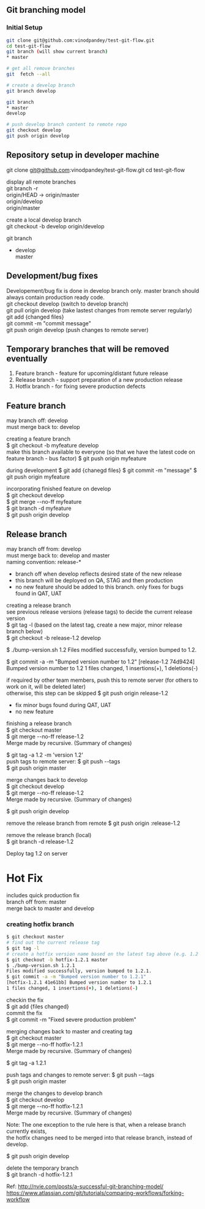 Git branching model  
-------------------

### Initial Setup
```sh
git clone git@github.com:vinodpandey/test-git-flow.git   
cd test-git-flow    
git branch (will show current branch)  
* master  
```

```sh
# get all remove branches
git  fetch --all

# create a develop branch  
git branch develop  

git branch  
* master  
develop 

# push develop branch content to remote repo  
git checkout develop  
git push origin develop
```

Repository setup in developer machine
-------------------------------------
git clone git@github.com:vinodpandey/test-git-flow.git 
cd test-git-flow   

display all remote branches  
git branch -r  
  origin/HEAD -> origin/master  
  origin/develop  
  origin/master  

create a local develop branch  
git checkout -b develop origin/develop  

git branch  
* develop  
  master  

Development/bug fixes
---------------------
Developement/bug fix is done in develop branch only. master branch should always contain production ready code.  
git checkout develop  (switch to develop branch)  
git pull origin develop (take lastest changes from remote server regularly)  
git add {changed files}  
git commit -m "commit message"  
git push origin develop  (push changes to remote server)  

Temporary branches that will be removed eventually 
---------------------------------------------------
1. Feature branch - feature for upcoming/distant future release  
2. Release branch - support preparation of a new production release    
3. Hotfix branch - for fixing severe production defects  

Feature branch  
---------------  
may branch off: develop  
must merge back to: develop  

creating a feature branch  
$ git checkout -b myfeature develop  
make this branch available to everyone (so that we have the latest code on feature branch - bus factor)
$ git push origin myfeature

during development
$ git add {chanegd files}
$ git commit -m "message"
$ git push origin myfeature

incorporating finished feature on develop  
$ git checkout develop  
$ git merge --no-ff myfeature  
$ git branch -d myfeature  
$ git push origin develop  


Release branch  
--------------
may branch off from: develop  
must merge back to: develop and master  
naming convention: release-*  

- branch off when develop reflects desired state of the new release  
- this branch will be deployed on QA, STAG and then production  
- no new feature should be added to this branch. only fixes for bugs found in QAT, UAT  

creating a release branch  
see previous release versions (release tags) to decide the current release version  
$ git tag -l (based on the latest tag, create a new major, minor release branch below)    
$ git checkout -b release-1.2 develop  

$ ./bump-version.sh 1.2
Files modified successfully, version bumped to 1.2.

$ git commit -a -m "Bumped version number to 1.2"
[release-1.2 74d9424] Bumped version number to 1.2
1 files changed, 1 insertions(+), 1 deletions(-)

if required by other team members, push this to remote server (for others to work on it, will be deleted later)  
otherwise, this step can be skipped
$ git push origin release-1.2  

- fix minor bugs found during QAT, UAT   
- no new feature  

finishing a release branch  
$ git checkout master  
$ git merge --no-ff release-1.2  
Merge made by recursive.
(Summary of changes)

$ git tag -a 1.2 -m 'version 1.2'  
push tags to remote server:
$ git push --tags  
$ git push origin master  

merge changes back to develop  
$ git checkout develop  
$ git merge --no-ff release-1.2   
Merge made by recursive.
(Summary of changes)

$ git push origin develop  

remove the release branch from remote
$ git push origin :release-1.2  

remove the release branch (local)   
$ git branch -d release-1.2  

Deploy tag 1.2 on server  


# Hot Fix  
includes quick production fix  
branch off from: master  
merge back to master and develop    

### creating hotfix branch  
```sh
$ git checkout master  
# find out the current release tag   
$ git tag -l  
# create a hotfix version name based on the latest tag above (e.g. 1.2 for below naming convention)  
$ git checkout -b hotfix-1.2.1 master  
$ ./bump-version.sh 1.2.1    
Files modified successfully, version bumped to 1.2.1.
$ git commit -a -m "Bumped version number to 1.2.1"  
[hotfix-1.2.1 41e61bb] Bumped version number to 1.2.1  
1 files changed, 1 insertions(+), 1 deletions(-)  
```

checkin the fix  
$ git add {files changed}  
commit the fix  
$ git commit -m "Fixed severe production problem"  


merging changes back to master and creating tag  
$ git checkout master  
$ git merge --no-ff hotfix-1.2.1  
Merge made by recursive.
(Summary of changes)

$ git tag -a 1.2.1  

push tags and changes to remote server:
$ git push --tags  
$ git push origin master  

merge the changes to develop branch    
$ git checkout develop  
$ git merge --no-ff hotfix-1.2.1  
Merge made by recursive.
(Summary of changes)

Note: The one exception to the rule here is that, when a release branch currently exists,   
the hotfix changes need to be merged into that release branch, instead of develop.

$ git push origin develop  

delete the temporary branch    
$ git branch -d hotfix-1.2.1   





Ref: 
http://nvie.com/posts/a-successful-git-branching-model/  
https://www.atlassian.com/git/tutorials/comparing-workflows/forking-workflow
